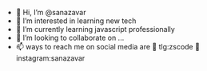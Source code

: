 - 👋 Hi, I’m @sanazavar
- 👀 I’m interested in learning new tech
- 🌱 I’m currently learning javascript professionally
- 💞️ I’m looking to collaborate on ...
- 📫 ways to reach me on social media are 
  💙 tlg:zscode
  💜instagram:sanazavar


<!---
sanazavar/sanazavar is a ✨ special ✨ repository because its `README.md` (this file) appears on your GitHub profile.
You can click the Preview link to take a look at your changes.
--->
